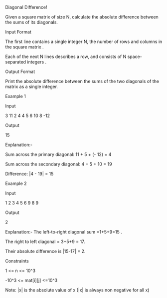 Diagonal Difference!

Given a square matrix of size N, calculate the absolute difference between the sums of its diagonals.

Input Format

The first line contains a single integer N, the number of rows and columns in the square matrix .

Each of the next N lines describes a row, and consists of N space-separated integers .

Output Format

Print the absolute difference between the sums of the two diagonals of the matrix as a single integer.

Example 1

Input

3
11 2 4
4 5 6
10 8 -12

Output

15

Explanation:-

Sum across the primary diagonal: 11 + 5 + (- 12) = 4

Sum across the secondary diagonal: 4 + 5 + 10 = 19

Difference: |4 - 19| = 15

Example 2

Input

1 2 3
4 5 6
9 8 9

Output

2

Explanation:- The left-to-right diagonal sum =1+5+9=15 .

The right to left diagonal = 3+5+9 = 17.

Their absolute difference is |15-17| = 2.

Constraints

1 <= n <= 10^3

-10^3 <= mat[i][j] <=10^3

Note: |x| is the absolute value of x (|x| is always non negative for all x)
